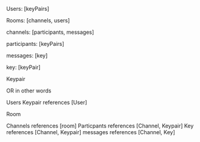 Users: [keyPairs]

Rooms: [channels, users]

channels: [participants, messages]

participants: [keyPairs]

messages: [key]

key: [keyPair]

Keypair


OR in other words

Users
Keypair references [User]

Room

Channels references [room]
Particpants references [Channel, Keypair]
Key references [Channel, Keypair]
messages references [Channel, Key]



